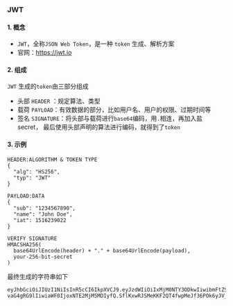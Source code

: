 ### JWT
#### 1. 概念
* `JWT`，全称`JSON Web Token`，是一种 `token` 生成、解析方案
* 官网：https://jwt.io

#### 2. 组成
`JWT` 生成的`token`由三部分组成
* 头部 `HEADER` ：规定算法、类型
* 载荷 `PAYLOAD`：有效数据的部分，比如用户名、用户的权限、过期时间等
* 签名 `SIGNATURE`：将头部与载荷进行`base64`编码，用`.`相连，再加入盐secret，
最后使用头部声明的算法进行编码，就得到了`token`

#### 3. 示例
```
HEADER:ALGORITHM & TOKEN TYPE
{
  "alg": "HS256",
  "typ": "JWT"
}

PAYLOAD:DATA
{
  "sub": "1234567890",
  "name": "John Doe",
  "iat": 1516239022
}

VERIFY SIGNATURE
HMACSHA256(
  base64UrlEncode(header) + "." + base64UrlEncode(payload),
  your-256-bit-secret
) 
``` 

最终生成的字符串如下

```
eyJhbGciOiJIUzI1NiIsInR5cCI6IkpXVCJ9.eyJzdWIiOiIxMjM0NTY3ODkwIiwibmFtZSI6Ikp
vaG4gRG9lIiwiaWF0IjoxNTE2MjM5MDIyfQ.SflKxwRJSMeKKF2QT4fwpMeJf36POk6yJV_adQssw5c
```
